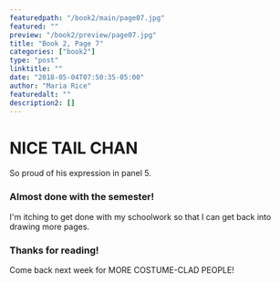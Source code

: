 ```yaml
---
featuredpath: "/book2/main/page07.jpg"
featured: ""
preview: "/book2/preview/page07.jpg"
title: "Book 2, Page 7"
categories: ["book2"]
type: "post"
linktitle: ""
date: "2018-05-04T07:50:35-05:00"
author: "Maria Rice"
featuredalt: ""
description2: []
---
```


# NICE TAIL CHAN

So proud of his expression in panel 5.

### Almost done with the semester!
I'm itching to get done with
my schoolwork so that I can get back into drawing more
pages.

### Thanks for reading!

Come back next week for MORE COSTUME-CLAD PEOPLE!
